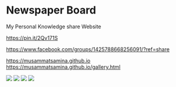 # Newspaper Board
My Personal Knowledge share Website 

https://pin.it/2Qv171S

https://www.facebook.com/groups/1425788668256091/?ref=share

https://musammatsamina.github.io
https://musammatsamina.github.io/gallery.html

<img src="https://i.pinimg.com/750x/ce/bf/be/cebfbe7afc23d0afca6a69355b6995a2.jpg" >

<img src="https://i.pinimg.com/750x/f0/31/ad/f031adc69fac3d32a3e92486e20d0a0e.jpg">

<img src="https://i.pinimg.com/750x/40/4b/67/404b672c8adffd003a596a7812dd16ae.jpg">

<img src="https://i.pinimg.com/750x/e9/03/64/e90364bdbb5cf367efd13933b7e4e089.jpg">
